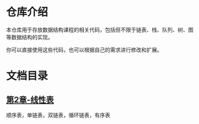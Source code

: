 # 仓库介绍
本仓库用于存放数据结构课程的相关代码，包括但不限于链表、栈、队列、树、图等数据结构的实现。

你可以直接使用这些代码，也可以根据自己的需求进行修改和扩展。

# 文档目录
## [第2章-线性表](./Chapter/第2章-线性表.md)
顺序表，单链表，双链表，循环链表，有序表